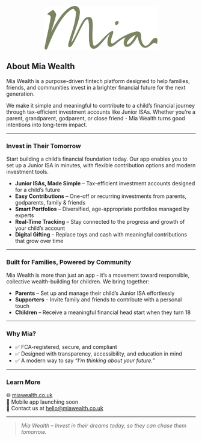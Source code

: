 <p align="center"><a href="https://miawealth.co.uk" target="_blank"><img src="https://raw.githubusercontent.com/mia-wealth/art/master/logo-type/5%20SVG/2%20RGB/1%20Full%20Color/logo-type-rgb-olive.svg" width="300"></a></p>

## About Mia Wealth

Mia Wealth is a purpose-driven fintech platform designed to help families, friends, and communities invest in a brighter
financial future for the next generation.

We make it simple and meaningful to contribute to a child’s financial journey through tax-efficient investment accounts
like Junior ISAs. Whether you’re a parent, grandparent, godparent, or close friend - Mia Wealth turns good intentions
into long-term impact.

---

### Invest in Their Tomorrow

Start building a child’s financial foundation today. Our app enables you to set up a Junior ISA in minutes, with
flexible contribution options and modern investment tools.

- **Junior ISAs, Made Simple** – Tax-efficient investment accounts designed for a child’s future
- **Easy Contributions** – One-off or recurring investments from parents, godparents, family & friends
- **Smart Portfolios** – Diversified, age-appropriate portfolios managed by experts
- **Real-Time Tracking** – Stay connected to the progress and growth of your child’s account
- **Digital Gifting** – Replace toys and cash with meaningful contributions that grow over time

---

### Built for Families, Powered by Community

Mia Wealth is more than just an app - it’s a movement toward responsible, collective wealth-building for children. We
bring together:

- **Parents** – Set up and manage their child’s Junior ISA effortlessly
- **Supporters** – Invite family and friends to contribute with a personal touch
- **Children** – Receive a meaningful financial head start when they turn 18

---

### Why Mia?

- ✅ FCA-registered, secure, and compliant
- ✅ Designed with transparency, accessibility, and education in mind
- ✅ A modern way to say *“I’m thinking about your future.”*

---

### Learn More

🌐 [miawealth.co.uk](https://miawealth.co.uk)  
📲 Mobile app launching soon  
📧 Contact us at [hello@miawealth.co.uk](mailto:hello@miawealth.co.uk)

---

> *Mia Wealth – Invest in their dreams today, so they can chase them tomorrow.*
